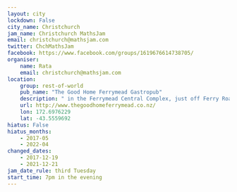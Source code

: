 ```yaml
---
layout: city                                           
lockdown: False
city_name: Christchurch
jam_name: Christchurch MathsJam
email: christchurch@mathsjam.com
twitter: ChchMathsJam
facebook: https://www.facebook.com/groups/1619676614738705/
organiser:
    name: Rata
    email: christchurch@mathsjam.com
location:
    group: rest-of-world
    pub_name: "The Good Home Ferrymead Gastropub"
    description: " in the Ferrymead Central Complex, just off Ferry Road"
    url: http://www.thegoodhomeferrymead.co.nz/
    lon: 172.6976229
    lat: -43.5559692
hiatus: False
hiatus_months:
    - 2017-05
    - 2022-04
changed_dates:
    - 2017-12-19
    - 2021-12-21
jam_date_rule: third Tuesday
start_time: 7pm in the evening
---
```

